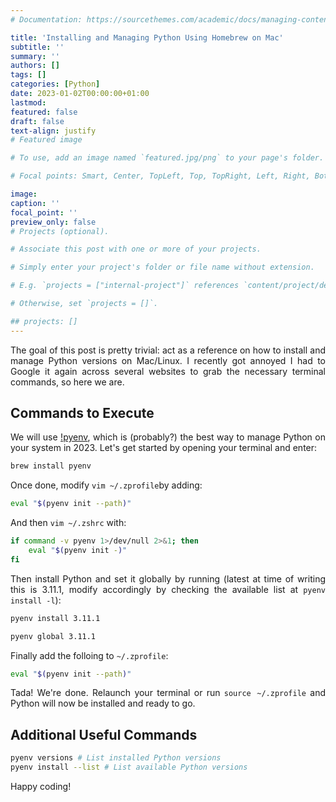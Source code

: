 ```yaml
---
# Documentation: https://sourcethemes.com/academic/docs/managing-content/

title: 'Installing and Managing Python Using Homebrew on Mac'
subtitle: ''
summary: ''
authors: []
tags: []
categories: [Python]
date: 2023-01-02T00:00:00+01:00
lastmod:
featured: false
draft: false
text-align: justify
# Featured image

# To use, add an image named `featured.jpg/png` to your page's folder.

# Focal points: Smart, Center, TopLeft, Top, TopRight, Left, Right, BottomLeft, Bottom, BottomRight.

image:
caption: ''
focal_point: ''
preview_only: false
# Projects (optional).

# Associate this post with one or more of your projects.

# Simply enter your project's folder or file name without extension.

# E.g. `projects = ["internal-project"]` references `content/project/deep-learning/index.md`.

# Otherwise, set `projects = []`.

## projects: []
---
```


<div style="text-align: justify">    
  
The goal of this post is pretty trivial: act as a reference on how to install and manage Python versions on Mac/Linux. I recently got annoyed I had to Google it again across several websites to grab the necessary terminal commands, so here we are.


## Commands to Execute

We will use [!pyenv](https://github.com/pyenv/pyenv), which is (probably?) the best way to manage Python on your system in 2023. Let's get started by opening your terminal and enter:

```bash
brew install pyenv
```

Once done, modify `vim ~/.zprofile`by adding:

```bash
eval "$(pyenv init --path)"
```

And then `vim ~/.zshrc` with:

```bash
if command -v pyenv 1>/dev/null 2>&1; then
    eval "$(pyenv init -)"
fi
```

Then install Python and set it globally by running (latest at time of writing this is 3.11.1, modify accordingly by checking the available list at `pyenv install -l`):

```bash
pyenv install 3.11.1 

pyenv global 3.11.1
```

Finally add the folloing to `~/.zprofile`:

```bash
eval "$(pyenv init --path)"
```

Tada! We're done. Relaunch your terminal or run `source ~/.zprofile` and Python will now be installed and ready to go.


## Additional Useful Commands

```bash
pyenv versions # List installed Python versions
pyenv install --list # List available Python versions
```


Happy coding!

</div>
